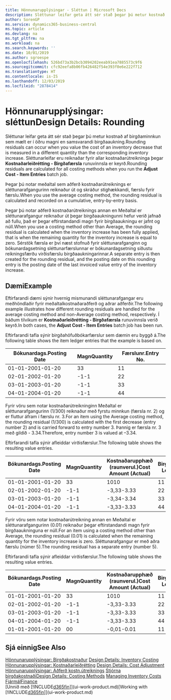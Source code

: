 ```yaml
---
title: Hönnunarupplýsingar - Sléttun | Microsoft Docs
description: Sléttunar leifar geta átt sér stað þegar þú metur kostnað af birgðaminnkun sem mælt er í öðru magni en samsvarandi birgðaaukning. Sléttunarleifar eru reiknaðar fyrir allar kostnaðarútreikninga þegar **Kostnaðarleiðrétting - Birgðafærsla** runuvinnsla er keyrð.
author: SorenGP
ms.service: dynamics365-business-central
ms.topic: article
ms.devlang: na
ms.tgt_pltfrm: na
ms.workload: na
ms.search.keywords: ''
ms.date: 10/01/2019
ms.author: sgroespe
ms.openlocfilehash: 526bd73a3b2bcb3094202eeab91ea7885573c9f6
ms.sourcegitcommit: cfc92eefa8b06fb426482f54e393f0e6e222f712
ms.translationtype: HT
ms.contentlocale: is-IS
ms.lasthandoff: 12/03/2019
ms.locfileid: "2878414"
---
```

# <a name="design-details-rounding"></a><span data-ttu-id="feb7b-104">Hönnunarupplýsingar: sléttun</span><span class="sxs-lookup"><span data-stu-id="feb7b-104">Design Details: Rounding</span></span>
<span data-ttu-id="feb7b-105">Sléttunar leifar geta átt sér stað þegar þú metur kostnað af birgðaminnkun sem mælt er í öðru magni en samsvarandi birgðaaukning.</span><span class="sxs-lookup"><span data-stu-id="feb7b-105">Rounding residuals can occur when you value the cost of an inventory decrease that is measured in a different quantity than the corresponding inventory increase.</span></span> <span data-ttu-id="feb7b-106">Sléttunarleifar eru reiknaðar fyrir allar kostnaðarútreikninga þegar **Kostnaðarleiðrétting - Birgðafærsla** runuvinnsla er keyrð.</span><span class="sxs-lookup"><span data-stu-id="feb7b-106">Rounding residuals are calculated for all costing methods when you run the **Adjust Cost - Item Entries** batch job.</span></span>  

 <span data-ttu-id="feb7b-107">Þegar þú notar meðaltal sem aðferð kostnaðarútreiknings er sléttunarafgangurinn reiknaður út og skráður stighækkandi, færslu fyrir færslu.</span><span class="sxs-lookup"><span data-stu-id="feb7b-107">When you use the average costing method, the rounding residual is calculated and recorded on a cumulative, entry-by-entry basis.</span></span>  

 <span data-ttu-id="feb7b-108">Þegar þú notar aðferð kostnaðarútreiknings annan en Meðaltal er sléttunarafgangur reiknaður út þegar birgðaaukningunni hefur verið jafnað að fullu, það er þegar eftirstandandi magn fyrir birgðaaukningu er jafnt og núll.</span><span class="sxs-lookup"><span data-stu-id="feb7b-108">When you use a costing method other than Average, the rounding residual is calculated when the inventory increase has been fully applied, that is when the remaining quantity for the inventory increase is equal to zero.</span></span> <span data-ttu-id="feb7b-109">Sérstök færsla er því næst stofnuð fyrir sléttunarafganginn og bókunardagsetning sléttunarfærslunnar er bókunardagsetning síðustu reikningsfærðu virðisfærslu birgðaaukningarinnar.</span><span class="sxs-lookup"><span data-stu-id="feb7b-109">A separate entry is then created for the rounding residual, and the posting date on this rounding entry is the posting date of the last invoiced value entry of the inventory increase.</span></span>  

## <a name="example"></a><span data-ttu-id="feb7b-110">Dæmi</span><span class="sxs-lookup"><span data-stu-id="feb7b-110">Example</span></span>  
 <span data-ttu-id="feb7b-111">Eftirfarandi dæmi sýnir hvernig mismunandi sléttunarafgangar eru meðhöndlaðir fyrir meðaltalkostnaðaraðferð og aðrar aðferðir.</span><span class="sxs-lookup"><span data-stu-id="feb7b-111">The following example illustrates how different rounding residuals are handled for the average costing method and non-Average costing method, respectively.</span></span> <span data-ttu-id="feb7b-112">Í báðum tilvikum er **Kostnaðarleiðrétting - Birgðafærsla** runuvinnsla verið keyrð.</span><span class="sxs-lookup"><span data-stu-id="feb7b-112">In both cases, the **Adjust Cost - Item Entries** batch job has been run.</span></span>  

 <span data-ttu-id="feb7b-113">Eftirfarandi tafla sýnir birgðahöfuðbókarfærslur sem dæmin eru byggð á.</span><span class="sxs-lookup"><span data-stu-id="feb7b-113">The following table shows the item ledger entries that the example is based on.</span></span>  

|<span data-ttu-id="feb7b-114">Bókunardags.</span><span class="sxs-lookup"><span data-stu-id="feb7b-114">Posting Date</span></span>|<span data-ttu-id="feb7b-115">Magn</span><span class="sxs-lookup"><span data-stu-id="feb7b-115">Quantity</span></span>|<span data-ttu-id="feb7b-116">Færslunr.</span><span class="sxs-lookup"><span data-stu-id="feb7b-116">Entry No.</span></span>|  
|------------------|--------------|---------------|  
|<span data-ttu-id="feb7b-117">01-01-20</span><span class="sxs-lookup"><span data-stu-id="feb7b-117">01-01-20</span></span>|<span data-ttu-id="feb7b-118">3</span><span class="sxs-lookup"><span data-stu-id="feb7b-118">3</span></span>|<span data-ttu-id="feb7b-119">1</span><span class="sxs-lookup"><span data-stu-id="feb7b-119">1</span></span>|  
|<span data-ttu-id="feb7b-120">02-01-20</span><span class="sxs-lookup"><span data-stu-id="feb7b-120">02-01-20</span></span>|<span data-ttu-id="feb7b-121">-1</span><span class="sxs-lookup"><span data-stu-id="feb7b-121">-1</span></span>|<span data-ttu-id="feb7b-122">2</span><span class="sxs-lookup"><span data-stu-id="feb7b-122">2</span></span>|  
|<span data-ttu-id="feb7b-123">03-01-20</span><span class="sxs-lookup"><span data-stu-id="feb7b-123">03-01-20</span></span>|<span data-ttu-id="feb7b-124">-1</span><span class="sxs-lookup"><span data-stu-id="feb7b-124">-1</span></span>|<span data-ttu-id="feb7b-125">3</span><span class="sxs-lookup"><span data-stu-id="feb7b-125">3</span></span>|  
|<span data-ttu-id="feb7b-126">04-01-20</span><span class="sxs-lookup"><span data-stu-id="feb7b-126">04-01-20</span></span>|<span data-ttu-id="feb7b-127">-1</span><span class="sxs-lookup"><span data-stu-id="feb7b-127">-1</span></span>|<span data-ttu-id="feb7b-128">4</span><span class="sxs-lookup"><span data-stu-id="feb7b-128">4</span></span>|  

 <span data-ttu-id="feb7b-129">Fyrir vöru sem notar kostnaðarútreikninginn Meðaltal er sléttunarafgangurinn (1/300) reiknaður með fyrstu minnkun (færsla nr. 2) og er fluttur áfram í færslu nr. 3.</span><span class="sxs-lookup"><span data-stu-id="feb7b-129">For an item using the Average costing method, the rounding residual (1/300) is calculated with the first decrease (entry number 2) and is carried forward to entry number 3.</span></span> <span data-ttu-id="feb7b-130">Þannig er færsla nr. 3 með gildið - 3.34.</span><span class="sxs-lookup"><span data-stu-id="feb7b-130">Therefore, entry number 3 is valued at –3.34.</span></span>  

 <span data-ttu-id="feb7b-131">Eftirfarandi tafla sýnir afleiddar virðisfærslur.</span><span class="sxs-lookup"><span data-stu-id="feb7b-131">The following table shows the resulting value entries.</span></span>  

|<span data-ttu-id="feb7b-132">Bókunardags.</span><span class="sxs-lookup"><span data-stu-id="feb7b-132">Posting Date</span></span>|<span data-ttu-id="feb7b-133">Magn</span><span class="sxs-lookup"><span data-stu-id="feb7b-133">Quantity</span></span>|<span data-ttu-id="feb7b-134">Kostnaðarupphæð (raunverul.)</span><span class="sxs-lookup"><span data-stu-id="feb7b-134">Cost Amount (Actual)</span></span>|<span data-ttu-id="feb7b-135">Birgðafærslunr.</span><span class="sxs-lookup"><span data-stu-id="feb7b-135">Item Ledger Entry No.</span></span>|<span data-ttu-id="feb7b-136">Færslunr.</span><span class="sxs-lookup"><span data-stu-id="feb7b-136">Entry No.</span></span>|  
|------------------|--------------|----------------------------|---------------------------|---------------|  
|<span data-ttu-id="feb7b-137">01-01-20</span><span class="sxs-lookup"><span data-stu-id="feb7b-137">01-01-20</span></span>|<span data-ttu-id="feb7b-138">3</span><span class="sxs-lookup"><span data-stu-id="feb7b-138">3</span></span>|<span data-ttu-id="feb7b-139">10</span><span class="sxs-lookup"><span data-stu-id="feb7b-139">10</span></span>|<span data-ttu-id="feb7b-140">1</span><span class="sxs-lookup"><span data-stu-id="feb7b-140">1</span></span>|<span data-ttu-id="feb7b-141">1</span><span class="sxs-lookup"><span data-stu-id="feb7b-141">1</span></span>|  
|<span data-ttu-id="feb7b-142">02-01-20</span><span class="sxs-lookup"><span data-stu-id="feb7b-142">02-01-20</span></span>|<span data-ttu-id="feb7b-143">-1</span><span class="sxs-lookup"><span data-stu-id="feb7b-143">-1</span></span>|<span data-ttu-id="feb7b-144">-3,33</span><span class="sxs-lookup"><span data-stu-id="feb7b-144">-3.33</span></span>|<span data-ttu-id="feb7b-145">2</span><span class="sxs-lookup"><span data-stu-id="feb7b-145">2</span></span>|<span data-ttu-id="feb7b-146">2</span><span class="sxs-lookup"><span data-stu-id="feb7b-146">2</span></span>|  
|<span data-ttu-id="feb7b-147">03-01-20</span><span class="sxs-lookup"><span data-stu-id="feb7b-147">03-01-20</span></span>|<span data-ttu-id="feb7b-148">-1</span><span class="sxs-lookup"><span data-stu-id="feb7b-148">-1</span></span>|<span data-ttu-id="feb7b-149">-3,34</span><span class="sxs-lookup"><span data-stu-id="feb7b-149">-3.34</span></span>|<span data-ttu-id="feb7b-150">3</span><span class="sxs-lookup"><span data-stu-id="feb7b-150">3</span></span>|<span data-ttu-id="feb7b-151">3</span><span class="sxs-lookup"><span data-stu-id="feb7b-151">3</span></span>|  
|<span data-ttu-id="feb7b-152">04-01-20</span><span class="sxs-lookup"><span data-stu-id="feb7b-152">04-01-20</span></span>|<span data-ttu-id="feb7b-153">-1</span><span class="sxs-lookup"><span data-stu-id="feb7b-153">-1</span></span>|<span data-ttu-id="feb7b-154">-3,33</span><span class="sxs-lookup"><span data-stu-id="feb7b-154">-3.33</span></span>|<span data-ttu-id="feb7b-155">4</span><span class="sxs-lookup"><span data-stu-id="feb7b-155">4</span></span>|<span data-ttu-id="feb7b-156">4</span><span class="sxs-lookup"><span data-stu-id="feb7b-156">4</span></span>|  

 <span data-ttu-id="feb7b-157">Fyrir vöru sem notar kostnaðarútreikning annan en Meðaltal er sléttunarafgangurinn (0.01) reiknaður þegar eftirstandandi magn fyrir birgðaaukninguna er núll.</span><span class="sxs-lookup"><span data-stu-id="feb7b-157">For an item using a costing method other than Average, the rounding residual (0.01) is calculated when the remaining quantity for the inventory increase is zero.</span></span> <span data-ttu-id="feb7b-158">Sléttunarafgangur er með aðra færslu (númer 5).</span><span class="sxs-lookup"><span data-stu-id="feb7b-158">The rounding residual has a separate entry (number 5).</span></span>  

 <span data-ttu-id="feb7b-159">Eftirfarandi tafla sýnir afleiddar virðisfærslur.</span><span class="sxs-lookup"><span data-stu-id="feb7b-159">The following table shows the resulting value entries.</span></span>  

|<span data-ttu-id="feb7b-160">Bókunardags.</span><span class="sxs-lookup"><span data-stu-id="feb7b-160">Posting Date</span></span>|<span data-ttu-id="feb7b-161">Magn</span><span class="sxs-lookup"><span data-stu-id="feb7b-161">Quantity</span></span>|<span data-ttu-id="feb7b-162">Kostnaðarupphæð (raunverul.)</span><span class="sxs-lookup"><span data-stu-id="feb7b-162">Cost Amount (Actual)</span></span>|<span data-ttu-id="feb7b-163">Birgðafærslunr.</span><span class="sxs-lookup"><span data-stu-id="feb7b-163">Item Ledger Entry No.</span></span>|<span data-ttu-id="feb7b-164">Færslunr.</span><span class="sxs-lookup"><span data-stu-id="feb7b-164">Entry No.</span></span>|  
|------------------|--------------|----------------------------|---------------------------|---------------|  
|<span data-ttu-id="feb7b-165">01-01-20</span><span class="sxs-lookup"><span data-stu-id="feb7b-165">01-01-20</span></span>|<span data-ttu-id="feb7b-166">3</span><span class="sxs-lookup"><span data-stu-id="feb7b-166">3</span></span>|<span data-ttu-id="feb7b-167">10</span><span class="sxs-lookup"><span data-stu-id="feb7b-167">10</span></span>|<span data-ttu-id="feb7b-168">1</span><span class="sxs-lookup"><span data-stu-id="feb7b-168">1</span></span>|<span data-ttu-id="feb7b-169">1</span><span class="sxs-lookup"><span data-stu-id="feb7b-169">1</span></span>|  
|<span data-ttu-id="feb7b-170">02-01-20</span><span class="sxs-lookup"><span data-stu-id="feb7b-170">02-01-20</span></span>|<span data-ttu-id="feb7b-171">-1</span><span class="sxs-lookup"><span data-stu-id="feb7b-171">-1</span></span>|<span data-ttu-id="feb7b-172">-3,33</span><span class="sxs-lookup"><span data-stu-id="feb7b-172">-3.33</span></span>|<span data-ttu-id="feb7b-173">2</span><span class="sxs-lookup"><span data-stu-id="feb7b-173">2</span></span>|<span data-ttu-id="feb7b-174">2</span><span class="sxs-lookup"><span data-stu-id="feb7b-174">2</span></span>|  
|<span data-ttu-id="feb7b-175">03-01-20</span><span class="sxs-lookup"><span data-stu-id="feb7b-175">03-01-20</span></span>|<span data-ttu-id="feb7b-176">-1</span><span class="sxs-lookup"><span data-stu-id="feb7b-176">-1</span></span>|<span data-ttu-id="feb7b-177">-3,33</span><span class="sxs-lookup"><span data-stu-id="feb7b-177">-3.33</span></span>|<span data-ttu-id="feb7b-178">3</span><span class="sxs-lookup"><span data-stu-id="feb7b-178">3</span></span>|<span data-ttu-id="feb7b-179">3</span><span class="sxs-lookup"><span data-stu-id="feb7b-179">3</span></span>|  
|<span data-ttu-id="feb7b-180">04-01-20</span><span class="sxs-lookup"><span data-stu-id="feb7b-180">04-01-20</span></span>|<span data-ttu-id="feb7b-181">-1</span><span class="sxs-lookup"><span data-stu-id="feb7b-181">-1</span></span>|<span data-ttu-id="feb7b-182">-3,33</span><span class="sxs-lookup"><span data-stu-id="feb7b-182">-3.33</span></span>|<span data-ttu-id="feb7b-183">4</span><span class="sxs-lookup"><span data-stu-id="feb7b-183">4</span></span>|<span data-ttu-id="feb7b-184">4</span><span class="sxs-lookup"><span data-stu-id="feb7b-184">4</span></span>|  
|<span data-ttu-id="feb7b-185">01-01-20</span><span class="sxs-lookup"><span data-stu-id="feb7b-185">01-01-20</span></span>|<span data-ttu-id="feb7b-186">0</span><span class="sxs-lookup"><span data-stu-id="feb7b-186">0</span></span>|<span data-ttu-id="feb7b-187">-0,01</span><span class="sxs-lookup"><span data-stu-id="feb7b-187">-0.01</span></span>|<span data-ttu-id="feb7b-188">1</span><span class="sxs-lookup"><span data-stu-id="feb7b-188">1</span></span>|<span data-ttu-id="feb7b-189">5</span><span class="sxs-lookup"><span data-stu-id="feb7b-189">5</span></span>|  

## <a name="see-also"></a><span data-ttu-id="feb7b-190">Sjá einnig</span><span class="sxs-lookup"><span data-stu-id="feb7b-190">See Also</span></span>  
 <span data-ttu-id="feb7b-191">[Hönnunarupplýsingar: Birgðakostnaður](design-details-inventory-costing.md) </span><span class="sxs-lookup"><span data-stu-id="feb7b-191">[Design Details: Inventory Costing](design-details-inventory-costing.md) </span></span>  
 <span data-ttu-id="feb7b-192">[Hönnunarupplýsingar: Kostnaðarleiðrétting](design-details-cost-adjustment.md) </span><span class="sxs-lookup"><span data-stu-id="feb7b-192">[Design Details: Cost Adjustment](design-details-cost-adjustment.md) </span></span>  
 <span data-ttu-id="feb7b-193">[Hönnunarupplýsingar: Aðferð kostn.útreiknings](design-details-costing-methods.md) [Stjórna birgðakostnaði](finance-manage-inventory-costs.md)</span><span class="sxs-lookup"><span data-stu-id="feb7b-193">[Design Details: Costing Methods](design-details-costing-methods.md) [Managing Inventory Costs](finance-manage-inventory-costs.md)</span></span>  
 [<span data-ttu-id="feb7b-194">Fjármál</span><span class="sxs-lookup"><span data-stu-id="feb7b-194">Finance</span></span>](finance.md)  
 <span data-ttu-id="feb7b-195">[Unnið með [!INCLUDE[d365fin](includes/d365fin_md.md)]](ui-work-product.md)</span><span class="sxs-lookup"><span data-stu-id="feb7b-195">[Working with [!INCLUDE[d365fin](includes/d365fin_md.md)]](ui-work-product.md)</span></span>
